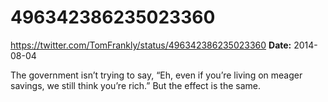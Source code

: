 # 496342386235023360
https://twitter.com/TomFrankly/status/496342386235023360
**Date:** 2014-08-04

The government isn’t trying to say, “Eh, even if you’re living on meager savings, we still think you’re rich.” But the effect is the same.
